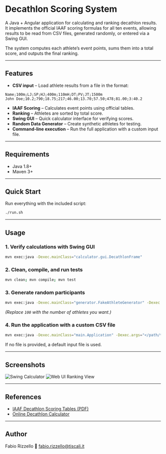 # Decathlon Scoring System

A Java + Angular application for calculating and ranking decathlon results.
It implements the official IAAF scoring formulas for all ten events, allowing results to be read from CSV files, generated randomly, or entered via a Swing GUI.

The system computes each athlete’s event points, sums them into a total score, and outputs the final ranking.

---

## Features

* **CSV input** – Load athlete results from a file in the format:

```
Name;100m;LJ;SP;HJ;400m;110mH;DT;PV;JT;1500m
John Doe;10.2;790;18.75;217;46.00;13.70;57.50;478;81.00;3:40.2
```

* **IAAF Scoring** – Calculates event points using official tables.
* **Ranking** – Athletes are sorted by total score.
* **Swing GUI** – Quick calculator interface for verifying scores.
* **Random Data Generator** – Create synthetic athletes for testing.
* **Command-line execution** – Run the full application with a custom input file.

---

## Requirements

* Java 1.8+
* Maven 3+

---

## Quick Start

Run everything with the included script:

```bash
./run.sh
```

---

## Usage

### 1. Verify calculations with Swing GUI

```bash
mvn exec:java -Dexec.mainClass="calculator.gui.DecathlonFrame"
```

### 2. Clean, compile, and run tests

```bash
mvn clean; mvn compile; mvn test
```

### 3. Generate random participants

```bash
mvn exec:java -Dexec.mainClass="generator.FakeAthleteGenerator" -Dexec.args="100"
```

*(Replace `100` with the number of athletes you want.)*

### 4. Run the application with a custom CSV file

```bash
mvn exec:java -Dexec.mainClass="main.Application" -Dexec.args="</path/to/your/file>"
```

If no file is provided, a default input file is used.

---

## Screenshots

![Swing Calculator](https://raw.githubusercontent.com/FA810/DecathlonScoringSystem/blob/master/decathlon.png)
![Web UI Ranking View](https://raw.githubusercontent.com/FA810/DecathlonScoringSystem/blob/master/webUI_ranking.png)


---

## References

* [IAAF Decathlon Scoring Tables (PDF)](http://www.decathlon2000.com/upload/file/pdf/scoringtables.pdf)
* [Online Decathlon Calculator](http://www.decathlon2000.com/884/decathlon-points-calculator/)

---

## Author

Fabio Rizzello
📧 [fabio.rizzello@tiscali.it](mailto:fabio.rizzello@tiscali.it)
